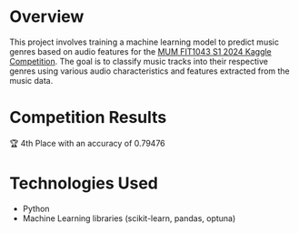 # Overview
This project involves training a machine learning model to predict music genres based on audio features for the [MUM FIT1043 S1 2024 Kaggle Competition](https://www.kaggle.com/competitions/mum-fit1043-s1-2024/leaderboard). The goal is to classify music tracks into their respective genres using various audio characteristics and features extracted from the music data.

# Competition Results
🏆 4th Place with an accuracy of 0.79476

# Technologies Used
- Python
- Machine Learning libraries (scikit-learn, pandas, optuna)